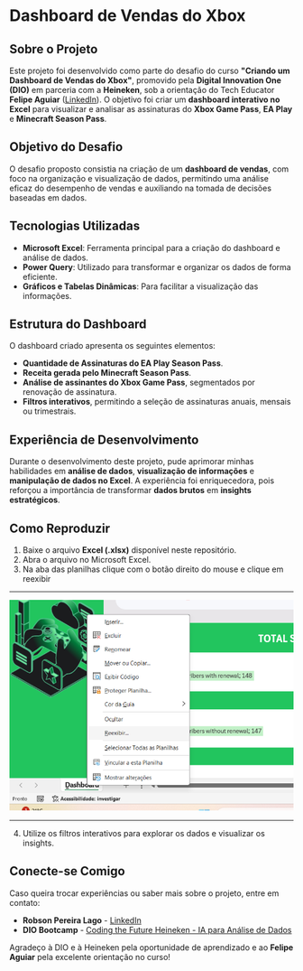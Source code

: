 # Dashboard de Vendas do Xbox

## Sobre o Projeto
Este projeto foi desenvolvido como parte do desafio do curso **"Criando um Dashboard de Vendas do Xbox"**, promovido pela **Digital Innovation One (DIO)** em parceria com a **Heineken**, sob a orientação do Tech Educator **Felipe Aguiar** ([LinkedIn](https://www.linkedin.com/in/felipeaguiar-exe)). O objetivo foi criar um **dashboard interativo no Excel** para visualizar e analisar as assinaturas do **Xbox Game Pass**, **EA Play** e **Minecraft Season Pass**.

## Objetivo do Desafio
O desafio proposto consistia na criação de um **dashboard de vendas**, com foco na organização e visualização de dados, permitindo uma análise eficaz do desempenho de vendas e auxiliando na tomada de decisões baseadas em dados.

## Tecnologias Utilizadas
- **Microsoft Excel**: Ferramenta principal para a criação do dashboard e análise de dados.
- **Power Query**: Utilizado para transformar e organizar os dados de forma eficiente.
- **Gráficos e Tabelas Dinâmicas**: Para facilitar a visualização das informações.

## Estrutura do Dashboard
O dashboard criado apresenta os seguintes elementos:
- **Quantidade de Assinaturas do EA Play Season Pass**.
- **Receita gerada pelo Minecraft Season Pass**.
- **Análise de assinantes do Xbox Game Pass**, segmentados por renovação de assinatura.
- **Filtros interativos**, permitindo a seleção de assinaturas anuais, mensais ou trimestrais.

## Experiência de Desenvolvimento
Durante o desenvolvimento deste projeto, pude aprimorar minhas habilidades em **análise de dados**, **visualização de informações** e **manipulação de dados no Excel**. A experiência foi enriquecedora, pois reforçou a importância de transformar **dados brutos** em **insights estratégicos**.

## Como Reproduzir
1. Baixe o arquivo **Excel (.xlsx)** disponível neste repositório.
2. Abra o arquivo no Microsoft Excel.
3. Na aba das planilhas clique com o botão direito do mouse e clique em reexibir

----

![alt text](image-1.png)

---- 

4. Utilize os filtros interativos para explorar os dados e visualizar os insights.

## Conecte-se Comigo
Caso queira trocar experiências ou saber mais sobre o projeto, entre em contato:
- **Robson Pereira Lago** - [LinkedIn](https://www.linkedin.com/in/rp-lago)
- **DIO Bootcamp** - [Coding the Future Heineken - IA para Análise de Dados](https://www.dio.me/bootcamp/coding-the-future-heineken-ia-para-analise-de-dados)

Agradeço à DIO e à Heineken pela oportunidade de aprendizado e ao **Felipe Aguiar** pela excelente orientação no curso!

